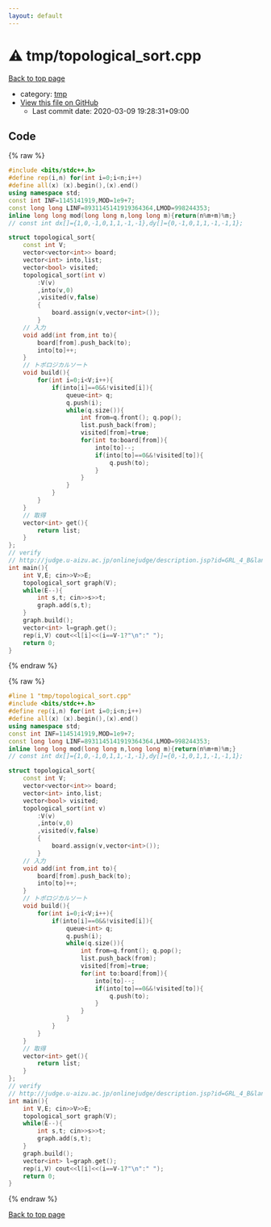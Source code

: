 ```yaml
---
layout: default
---
```


<!-- mathjax config similar to math.stackexchange -->
<script type="text/javascript" async
  src="https://cdnjs.cloudflare.com/ajax/libs/mathjax/2.7.5/MathJax.js?config=TeX-MML-AM_CHTML">
</script>
<script type="text/x-mathjax-config">
  MathJax.Hub.Config({
    TeX: { equationNumbers: { autoNumber: "AMS" }},
    tex2jax: {
      inlineMath: [ ['$','$'] ],
      processEscapes: true
    },
    "HTML-CSS": { matchFontHeight: false },
    displayAlign: "left",
    displayIndent: "2em"
  });
</script>

<script type="text/javascript" src="https://cdnjs.cloudflare.com/ajax/libs/jquery/3.4.1/jquery.min.js"></script>
<script src="https://cdn.jsdelivr.net/npm/jquery-balloon-js@1.1.2/jquery.balloon.min.js" integrity="sha256-ZEYs9VrgAeNuPvs15E39OsyOJaIkXEEt10fzxJ20+2I=" crossorigin="anonymous"></script>
<script type="text/javascript" src="../../assets/js/copy-button.js"></script>
<link rel="stylesheet" href="../../assets/css/copy-button.css" />


# :warning: tmp/topological_sort.cpp

<a href="../../index.html">Back to top page</a>

* category: <a href="../../index.html#fa816edb83e95bf0c8da580bdfd491ef">tmp</a>
* <a href="{{ site.github.repository_url }}/blob/master/tmp/topological_sort.cpp">View this file on GitHub</a>
    - Last commit date: 2020-03-09 19:28:31+09:00




## Code

<a id="unbundled"></a>
{% raw %}
```cpp
#include <bits/stdc++.h>
#define rep(i,n) for(int i=0;i<n;i++)
#define all(x) (x).begin(),(x).end()
using namespace std;
const int INF=1145141919,MOD=1e9+7;
const long long LINF=8931145141919364364,LMOD=998244353;
inline long long mod(long long n,long long m){return(n%m+m)%m;}
// const int dx[]={1,0,-1,0,1,1,-1,-1},dy[]={0,-1,0,1,1,-1,-1,1};

struct topological_sort{
    const int V;
    vector<vector<int>> board;
    vector<int> into,list;
    vector<bool> visited;
    topological_sort(int v)
        :V(v)
        ,into(v,0)
        ,visited(v,false)
        {
            board.assign(v,vector<int>());
        }
    // 入力
    void add(int from,int to){
        board[from].push_back(to);
        into[to]++;
    }
    // トポロジカルソート
    void build(){
        for(int i=0;i<V;i++){
            if(into[i]==0&&!visited[i]){
                queue<int> q;
                q.push(i);
                while(q.size()){
                    int from=q.front(); q.pop();
                    list.push_back(from);
                    visited[from]=true;
                    for(int to:board[from]){
                        into[to]--;
                        if(into[to]==0&&!visited[to]){
                            q.push(to);
                        }
                    }
                }
            }
        }
    }
    // 取得
    vector<int> get(){
        return list;
    }
};
// verify
// http://judge.u-aizu.ac.jp/onlinejudge/description.jsp?id=GRL_4_B&lang=jp
int main(){
    int V,E; cin>>V>>E;
    topological_sort graph(V);
    while(E--){
        int s,t; cin>>s>>t;
        graph.add(s,t);
    }
    graph.build();
    vector<int> l=graph.get();
    rep(i,V) cout<<l[i]<<(i==V-1?"\n":" ");
    return 0;
}

```
{% endraw %}

<a id="bundled"></a>
{% raw %}
```cpp
#line 1 "tmp/topological_sort.cpp"
#include <bits/stdc++.h>
#define rep(i,n) for(int i=0;i<n;i++)
#define all(x) (x).begin(),(x).end()
using namespace std;
const int INF=1145141919,MOD=1e9+7;
const long long LINF=8931145141919364364,LMOD=998244353;
inline long long mod(long long n,long long m){return(n%m+m)%m;}
// const int dx[]={1,0,-1,0,1,1,-1,-1},dy[]={0,-1,0,1,1,-1,-1,1};

struct topological_sort{
    const int V;
    vector<vector<int>> board;
    vector<int> into,list;
    vector<bool> visited;
    topological_sort(int v)
        :V(v)
        ,into(v,0)
        ,visited(v,false)
        {
            board.assign(v,vector<int>());
        }
    // 入力
    void add(int from,int to){
        board[from].push_back(to);
        into[to]++;
    }
    // トポロジカルソート
    void build(){
        for(int i=0;i<V;i++){
            if(into[i]==0&&!visited[i]){
                queue<int> q;
                q.push(i);
                while(q.size()){
                    int from=q.front(); q.pop();
                    list.push_back(from);
                    visited[from]=true;
                    for(int to:board[from]){
                        into[to]--;
                        if(into[to]==0&&!visited[to]){
                            q.push(to);
                        }
                    }
                }
            }
        }
    }
    // 取得
    vector<int> get(){
        return list;
    }
};
// verify
// http://judge.u-aizu.ac.jp/onlinejudge/description.jsp?id=GRL_4_B&lang=jp
int main(){
    int V,E; cin>>V>>E;
    topological_sort graph(V);
    while(E--){
        int s,t; cin>>s>>t;
        graph.add(s,t);
    }
    graph.build();
    vector<int> l=graph.get();
    rep(i,V) cout<<l[i]<<(i==V-1?"\n":" ");
    return 0;
}

```
{% endraw %}

<a href="../../index.html">Back to top page</a>

